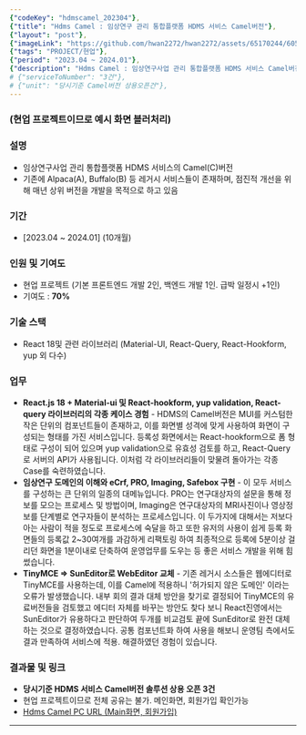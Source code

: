 ```yaml
---
{"codeKey": "hdmscamel_202304"},
{"title": "Hdms Camel : 임상연구 관리 통합플랫폼 HDMS 서비스 Camel버전"},
{"layout": "post"},
{"imageLink": "https://github.com/hwan2272/hwan2272/assets/65170244/605cc251-5362-403c-a5a1-e918c41ea5ad"},
{"tags": "PROJECT/현업"},
{"period": "2023.04 ~ 2024.01"},
{"description": "Hdms Camel : 임상연구사업 관리 통합플랫폼 HDMS 서비스 Camel버전"},
# {"serviceToNumber": "3건"},
# {"unit": "당시기준 Camel버전 상용오픈건"},
---
```


### (현업 프로젝트이므로 예시 화면 블러처리)

### 설명

- 임상연구사업 관리 통합플랫폼 HDMS 서비스의 Camel(C)버전
- 기존에 Alpaca(A), Buffalo(B) 등 레거시 서비스들이 존재하며, 점진적 개선을 위해 매년 상위 버전을 개발을 목적으로 하고 있음

### 기간

- [2023.04 ~ 2024.01] (10개월)

### 인원 및 기여도

- 현업 프로젝트 (기본 프론트엔드 개발 2인, 백엔드 개발 1인. 급박 일정시 +1인)
- 기여도 : **70%**

### 기술 스택

- React 18및 관련 라이브러리 (Material-UI, React-Query, React-Hookform, yup 외 다수)

### 업무

- **React.js 18 + Material-ui 및 React-hookform, yup validation, React-query 라이브러리의 각종 케이스 경험** - HDMS의 Camel버전은 MUI를 커스텀한 작은 단위의 컴포넌트들이 존재하고, 이를 화면별 성격에 맞게 사용하여 화면이 구성되는 형태를 가진 서비스입니다. 등록성 화면에서는 React-hookform으로 폼 형태로 구성이 되어 있으며 yup validation으로 유효성 검토를 하고, React-Query로 서버의 API가 사용됩니다. 이처럼 각 라이브러리들이 맞물려 돌아가는 각종 Case를 숙련하였습니다.
- **임상연구 도메인의 이해와 eCrf, PRO, Imaging, Safebox 구현** - 이 모두 서비스를 구성하는 큰 단위의 일종의 대메뉴입니다. PRO는 연구대상자의 설문을 통해 정보를 모으는 프로세스 및 방법이며, Imaging은 연구대상자의 MRI사진이나 영상정보를 단계별로 연구자들이 분석하는 프로세스입니다. 이 두가지에 대해서는 저보다 아는 사람이 적을 정도로 프로세스에 숙달을 하고 또한 유저의 사용이 쉽게 등록 화면들의 등록값 2~30여개를 과감하게 리팩토링 하여 최종적으로 등록에 5분이상 걸리던 화면을 1분이내로 단축하여 운영업무를 도우는 등 좋은 서비스 개발을 위해 힘썼습니다.
- **TinyMCE => SunEditor로 WebEditor 교체** - 기존 레거시 소스들은 웹에디터로 TinyMCE를 사용하는데, 이를 Camel에 적용하니 '허가되지 않은 도메인' 이라는 오류가 발생했습니다. 내부 회의 결과 대체 방안을 찾기로 결정되어 TinyMCE의 유료버전들을 검토했고 에디터 자체를 바꾸는 방안도 찾다 보니 React진영에서는 SunEditor가 유용하다고 판단하여 두개를 비교검토 끝에 SunEditor로 완전 대체하는 것으로 결정하였습니다. 공통 컴포넌트화 하여 사용을 해보니 운영팀 측에서도 결과 만족하여 서비스에 적용. 해결하였던 경험이 있습니다.

### 결과물 및 링크

- **당시기준 HDMS 서비스 Camel버전 솔루션 상용 오픈 3건**
- 현업 프로젝트이므로 전체 공유는 불가. 메인화면, 회원가입 확인가능
- [Hdms Camel PC URL (Main화면, 회원가입)](https://camel.dataservice.kr/)

---
